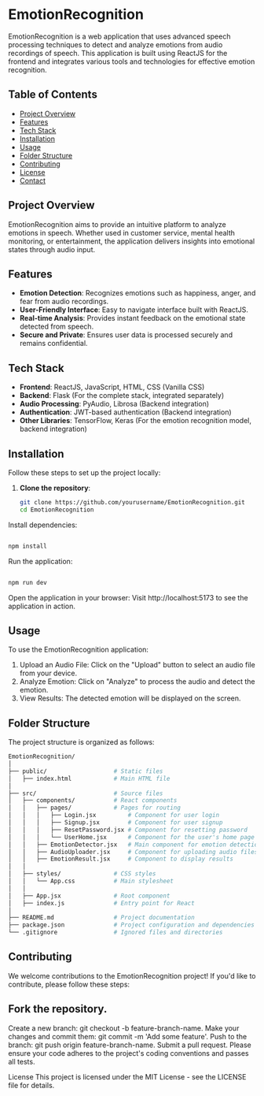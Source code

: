# EmotionRecognition

EmotionRecognition is a web application that uses advanced speech processing techniques to detect and analyze emotions from audio recordings of speech. This application is built using ReactJS for the frontend and integrates various tools and technologies for effective emotion recognition.

## Table of Contents

- [Project Overview](#project-overview)
- [Features](#features)
- [Tech Stack](#tech-stack)
- [Installation](#installation)
- [Usage](#usage)
- [Folder Structure](#folder-structure)
- [Contributing](#contributing)
- [License](#license)
- [Contact](#contact)

## Project Overview

EmotionRecognition aims to provide an intuitive platform to analyze emotions in speech. Whether used in customer service, mental health monitoring, or entertainment, the application delivers insights into emotional states through audio input.

## Features

- **Emotion Detection**: Recognizes emotions such as happiness, anger, and fear from audio recordings.
- **User-Friendly Interface**: Easy to navigate interface built with ReactJS.
- **Real-time Analysis**: Provides instant feedback on the emotional state detected from speech.
- **Secure and Private**: Ensures user data is processed securely and remains confidential.

## Tech Stack

- **Frontend**: ReactJS, JavaScript, HTML, CSS (Vanilla CSS)
- **Backend**: Flask (For the complete stack, integrated separately)
- **Audio Processing**: PyAudio, Librosa (Backend integration)
- **Authentication**: JWT-based authentication (Backend integration)
- **Other Libraries**: TensorFlow, Keras (For the emotion recognition model, backend integration)

## Installation

Follow these steps to set up the project locally:

1. **Clone the repository**:
   ```bash
   git clone https://github.com/yourusername/EmotionRecognition.git
   cd EmotionRecognition

Install dependencies:

```bash

npm install
```
Run the application:

```bash

npm run dev
```

Open the application in your browser: Visit http://localhost:5173 to see the application in action.

## Usage
To use the EmotionRecognition application:

1. Upload an Audio File: Click on the "Upload" button to select an audio file from your device.
2. Analyze Emotion: Click on "Analyze" to process the audio and detect the emotion.
3. View Results: The detected emotion will be displayed on the screen.

## Folder Structure
The project structure is organized as follows:

```bash
EmotionRecognition/
│
├── public/                   # Static files
│   ├── index.html            # Main HTML file
│
├── src/                      # Source files
│   ├── components/           # React components
│   │   ├── pages/            # Pages for routing
│   │   │   ├── Login.jsx         # Component for user login
│   │   │   ├── Signup.jsx        # Component for user signup
│   │   │   ├── ResetPassword.jsx # Component for resetting password
│   │   │   └── UserHome.jsx      # Component for the user's home page after login
│   │   ├── EmotionDetector.jsx   # Main component for emotion detection
│   │   ├── AudioUploader.jsx     # Component for uploading audio files
│   │   ├── EmotionResult.jsx     # Component to display results
│   │
│   ├── styles/               # CSS styles
│   │   └── App.css           # Main stylesheet
│   │
│   ├── App.jsx               # Root component
│   ├── index.js              # Entry point for React
│
├── README.md                 # Project documentation
├── package.json              # Project configuration and dependencies
└── .gitignore                # Ignored files and directories

```

## Contributing
We welcome contributions to the EmotionRecognition project! If you'd like to contribute, please follow these steps:

## Fork the repository.
Create a new branch: git checkout -b feature-branch-name.
Make your changes and commit them: git commit -m 'Add some feature'.
Push to the branch: git push origin feature-branch-name.
Submit a pull request.
Please ensure your code adheres to the project's coding conventions and passes all tests.

License
This project is licensed under the MIT License - see the LICENSE file for details.